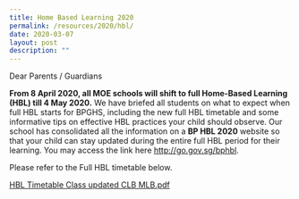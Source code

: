 ```yaml
---
title: Home Based Learning 2020
permalink: /resources/2020/hbl/
date: 2020-03-07
layout: post
description: ""
---
```

Dear Parents / Guardians

**From 8 April 2020, all MOE schools will shift to full Home-Based Learning (HBL) till 4 May 2020.** We have briefed all students on what to expect when full HBL starts for BPGHS, including the new full HBL timetable and some informative tips on effective HBL practices your child should observe. Our school has consolidated all the information on a **BP HBL 2020** website so that your child can stay updated during the entire full HBL period for their learning. You may access the link here [http](http://go.gov.sg/bphbl)[://](http://go.gov.sg/bphbl)[go.gov.sg/bphbl](http://go.gov.sg/bphbl).

Please refer to the Full HBL timetable below.

[HBL Timetable Class updated CLB MLB.pdf](/files/HBL%20Timetable%20Class%20updated%20CLB%20MLB.pdf)